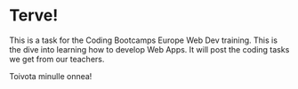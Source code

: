 # Terve!

This is a task for the Coding Bootcamps Europe Web Dev training. This is the dive into learning how to develop Web Apps. It will post the coding tasks we get from our teachers.

Toivota minulle onnea!
